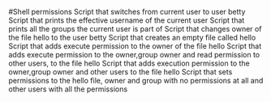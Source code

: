 #Shell permissions
Script that switches from current user to user betty
Script that prints the effective username of the current user
Script that prints all the groups the current user is part of
Script that changes owner of the file hello to the user betty
Script that creates an empty file called hello  
Script that adds execute permission to the owner of the file hello
Script that adds execute permission to the owner,group owner and read permission to other users, to the file hello
Script that adds execution permission to the owner,group owner and other users to the file hello
Script that sets permissions to the hello file, owner and group with no permissions at all and other users with all the permissions
